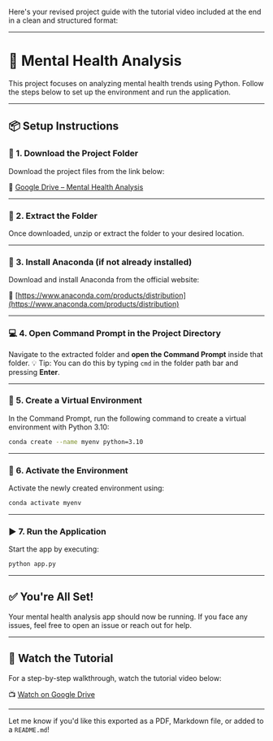 Here's your revised project guide with the tutorial video included at the end in a clean and structured format:

---

# 🧠 Mental Health Analysis

This project focuses on analyzing mental health trends using Python. Follow the steps below to set up the environment and run the application.

---

## 📦 Setup Instructions

### 🔽 1. Download the Project Folder

Download the project files from the link below:

📁 [Google Drive – Mental Health Analysis](https://drive.google.com/drive/folders/1J411HA1FBa-ggpK1kCOIhKOY22azHibq?usp=drive_link)

---

### 📂 2. Extract the Folder

Once downloaded, unzip or extract the folder to your desired location.

---

### 🐍 3. Install Anaconda (if not already installed)

Download and install Anaconda from the official website:

🔗 [https://www.anaconda.com/products/distribution](https://www.anaconda.com/products/distribution)

---

### 💻 4. Open Command Prompt in the Project Directory

Navigate to the extracted folder and **open the Command Prompt** inside that folder.
💡 Tip: You can do this by typing `cmd` in the folder path bar and pressing **Enter**.

---

### 🌱 5. Create a Virtual Environment

In the Command Prompt, run the following command to create a virtual environment with Python 3.10:

```bash
conda create --name myenv python=3.10
```

---

### 🚀 6. Activate the Environment

Activate the newly created environment using:

```bash
conda activate myenv
```

---

### ▶️ 7. Run the Application

Start the app by executing:

```bash
python app.py
```

---

## ✅ You're All Set!

Your mental health analysis app should now be running. If you face any issues, feel free to open an issue or reach out for help.

---

## 🎥 Watch the Tutorial

For a step-by-step walkthrough, watch the tutorial video below:

📺 [Watch on Google Drive](https://drive.google.com/file/d/1Mwdyrc56IuUV6S6U0NNF4UBSziHQmmyd/view?usp=drive_link)

---

Let me know if you'd like this exported as a PDF, Markdown file, or added to a `README.md`!

